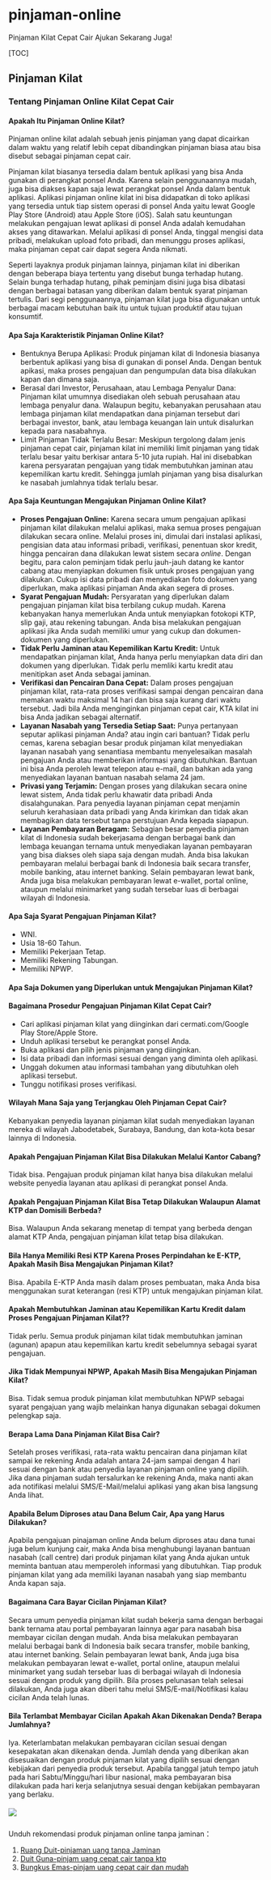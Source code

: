 # pinjaman-online
Pinjaman Kilat Cepat Cair Ajukan Sekarang Juga!

[TOC]
## Pinjaman Kilat
### Tentang Pinjaman Online Kilat Cepat Cair
#### Apakah Itu Pinjaman Online Kilat?
Pinjaman online kilat adalah sebuah jenis pinjaman yang dapat dicairkan dalam waktu yang relatif lebih cepat dibandingkan pinjaman biasa atau bisa disebut sebagai pinjaman cepat cair.

Pinjaman kilat biasanya tersedia dalam bentuk aplikasi yang bisa Anda gunakan di perangkat ponsel Anda. Karena selain penggunaannya mudah, juga bisa diakses kapan saja lewat perangkat ponsel Anda dalam bentuk aplikasi. Aplikasi pinjaman online kilat ini bisa didapatkan di toko aplikasi yang tersedia untuk tiap sistem operasi di ponsel Anda yaitu lewat Google Play Store (Android) atau Apple Store (iOS). Salah satu keuntungan melakukan pengajuan lewat aplikasi di ponsel Anda adalah kemudahan akses yang ditawarkan. Melalui aplikasi di ponsel Anda, tinggal mengisi data pribadi, melakukan upload foto pribadi, dan menunggu proses aplikasi, maka pinjaman cepat cair dapat segera Anda nikmati.

Seperti layaknya produk pinjaman lainnya, pinjaman kilat ini diberikan dengan beberapa biaya tertentu yang disebut bunga terhadap hutang. Selain bunga terhadap hutang, pihak peminjam disini juga bisa dibatasi dengan berbagai batasan yang diberikan dalam bentuk syarat pinjaman tertulis. Dari segi penggunaannya, pinjaman kilat juga bisa digunakan untuk berbagai macam kebutuhan baik itu untuk tujuan produktif atau tujuan konsumtif.
#### Apa Saja Karakteristik Pinjaman Online Kilat?
- Bentuknya Berupa Aplikasi: 
Produk pinjaman kilat di Indonesia biasanya berbentuk aplikasi yang bisa di gunakan di ponsel Anda. Dengan bentuk apikasi, maka proses pengajuan dan pengumpulan data bisa dilakukan kapan dan dimana saja.
- Berasal dari Investor, Perusahaan, atau Lembaga Penyalur Dana: 
Pinjaman kilat umumnya disediakan oleh sebuah perusahaan atau lembaga penyalur dana. Walaupun begitu, kebanyakan perusahaan atau lembaga pinjaman kilat mendapatkan dana pinjaman tersebut dari berbagai investor, bank, atau lembaga keuangan lain untuk disalurkan kepada para nasabahnya.
- Limit Pinjaman Tidak Terlalu Besar: 
Meskipun tergolong dalam jenis pinjaman cepat cair, pinjaman kilat ini memiliki limit pinjaman yang tidak terlalu besar yaitu berkisar antara 5-10 juta rupiah. Hal ini disebabkan karena persyaratan pengajuan yang tidak membutuhkan jaminan atau kepemilikan kartu kredit. Sehingga jumlah pinjaman yang bisa disalurkan ke nasabah jumlahnya tidak terlalu besar.
#### Apa Saja Keuntungan Mengajukan Pinjaman Online Kilat?  
- **Proses Pengajuan Online:** Karena secara umum pengajuan aplikasi pinjaman kilat dilakukan melalui aplikasi, maka semua proses pengajuan dilakukan secara online. Melalui proses ini, dimulai dari instalasi aplikasi, pengisian data atau informasi pribadi, verifikasi, penentuan skor kredit, hingga pencairan dana dilakukan lewat sistem secara *online*. Dengan begitu, para calon peminjam tidak perlu jauh-jauh datang ke kantor cabang atau menyiapkan dokumen fisik untuk proses pengajuan yang dilakukan. Cukup isi data pribadi dan menyediakan foto dokumen yang diperlukan, maka aplikasi pinjaman Anda akan segera di proses.
- **Syarat Pengajuan Mudah:** Persyaratan yang diperlukan dalam pengajuan pinjaman kilat bisa terbilang cukup mudah. Karena kebanyakan hanya memerlukan Anda untuk menyiapkan fotokopi KTP, slip gaji, atau rekening tabungan. Anda bisa melakukan pengajuan aplikasi jika Anda sudah memiliki umur yang cukup dan dokumen-dokumen yang diperlukan.
- **Tidak Perlu Jaminan atau Kepemilikan Kartu Kredit:** Untuk mendapatkan pinjaman kilat, Anda hanya perlu menyiapkan data diri dan dokumen yang diperlukan. Tidak perlu memliki kartu kredit atau menitipkan aset Anda sebagai jaminan.
- **Verifikasi dan Pencairan Dana Cepat:** Dalam proses pengajuan pinjaman kilat, rata-rata proses verifikasi sampai dengan pencairan dana memakan waktu maksimal 14 hari dan bisa saja kurang dari waktu tersebut. Jadi bila Anda menginginkan pinjaman cepat cair, KTA kilat ini bisa Anda jadikan sebagai alternatif.
- **Layanan Nasabah yang Tersedia Setiap Saat:** Punya pertanyaan seputar aplikasi pinjaman Anda? atau ingin cari bantuan? Tidak perlu cemas, karena sebagian besar produk pinjaman kilat menyediakan layanan nasabah yang senantiasa membantu menyelesaikan masalah pengajuan Anda atau memberikan informasi yang dibutuhkan. Bantuan ini bisa Anda peroleh lewat telepon atau e-mail, dan bahkan ada yang menyediakan layanan bantuan nasabah selama 24 jam.
- **Privasi yang Terjamin:** Dengan proses yang dilakukan secara onine lewat sistem, Anda tidak perlu khawatir data pribadi Anda disalahgunakan. Para penyedia layanan pinjaman cepat menjamin seluruh kerahasiaan data pribadi yang Anda kirimkan dan tidak akan membagikan data tersebut tanpa perstujuan Anda kepada siapapun.
- **Layanan Pembayaran Beragam:** Sebagian besar penyedia pinjaman kilat di Indonesia sudah bekerjasama dengan berbagai bank dan lembaga keuangan ternama untuk menyediakan layanan pembayaran yang bisa diakses oleh siapa saja dengan mudah. Anda bisa lakukan pembayaran melalui berbagai bank di Indonesia baik secara transfer, mobile banking, atau internet banking. Selain pembayaran lewat bank, Anda juga bisa melakukan pembayaran lewat e-wallet, portal online, ataupun melalui minimarket yang sudah tersebar luas di berbagai wilayah di Indonesia.
#### Apa Saja Syarat Pengajuan Pinjaman Kilat?  
- WNI.
- Usia 18-60 Tahun.
- Memiliki Pekerjaan Tetap.
- Memiliki Rekening Tabungan.
- Memiliki NPWP.
#### Apa Saja Dokumen yang Diperlukan untuk Mengajukan Pinjaman Kilat?  
#### Bagaimana Prosedur Pengajuan Pinjaman Kilat Cepat Cair?  
- Cari aplikasi pinjaman kilat yang diinginkan dari cermati.com/Google Play Store/Apple Store.
- Unduh aplikasi tersebut ke perangkat ponsel Anda.
- Buka aplikasi dan pilih jenis pinjaman yang diinginkan.
- Isi data pribadi dan informasi sesuai dengan yang diminta oleh aplikasi.
- Unggah dokumen atau informasi tambahan yang dibutuhkan oleh aplikasi tersebut.
- Tunggu notifikasi proses verifikasi.
#### Wilayah Mana Saja yang Terjangkau Oleh Pinjaman Cepat Cair?  
Kebanyakan penyedia layanan pinjaman kilat sudah menyediakan layanan mereka di wilayah Jabodetabek, Surabaya, Bandung, dan kota-kota besar lainnya di Indonesia.
#### Apakah Pengajuan Pinjaman Kilat Bisa Dilakukan Melalui Kantor Cabang?  
Tidak bisa. Pengajuan produk pinjaman kilat hanya bisa dilakukan melalui website penyedia layanan atau aplikasi di perangkat ponsel Anda.
#### Apakah Pengajuan Pinjaman Kilat Bisa Tetap Dilakukan Walaupun Alamat KTP dan Domisili Berbeda? 
Bisa. Walaupun Anda sekarang menetap di tempat yang berbeda dengan alamat KTP Anda, pengajuan pinjaman kilat tetap bisa dilakukan. 
#### Bila Hanya Memiliki Resi KTP Karena Proses Perpindahan ke E-KTP, Apakah Masih Bisa Mengajukan Pinjaman Kilat?  
Bisa. Apabila E-KTP Anda masih dalam proses pembuatan, maka Anda bisa menggunakan surat keterangan (resi KTP) untuk mengajukan pinjaman kilat.
#### Apakah Membutuhkan Jaminan atau Kepemilikan Kartu Kredit dalam Proses Pengajuan Pinjaman Kilat??  
Tidak perlu. Semua produk pinjaman kilat tidak membutuhkan jaminan (agunan) apapun atau kepemilikan kartu kredit sebelumnya sebagai syarat pengajuan.
#### Jika Tidak Mempunyai NPWP, Apakah Masih Bisa Mengajukan Pinjaman Kilat?  
Bisa. Tidak semua produk pinjaman kilat membutuhkan NPWP sebagai syarat pengajuan yang wajib melainkan hanya digunakan sebagai dokumen pelengkap saja.
#### Berapa Lama Dana Pinjaman Kilat Bisa Cair? 
Setelah proses verifikasi, rata-rata waktu pencairan dana pinjaman kilat sampai ke rekening Anda adalah antara 24-jam sampai dengan 4 hari sesuai dengan bank atau penyedia layanan pinjaman online yang dipilih. Jika dana pinjaman sudah tersalurkan ke rekening Anda, maka nanti akan ada notifikasi melalui SMS/E-Mail/melalui aplikasi yang akan bisa langsung Anda lihat. 
#### Apabila Belum Diproses atau Dana Belum Cair, Apa yang Harus Dilakukan?  
Apabila pengajuan pinajaman online Anda belum diproses atau dana tunai juga belum kunjung cair, maka Anda bisa menghubungi layanan bantuan nasabah (call centre) dari produk pinjaman kilat yang Anda ajukan untuk meminta bantuan atau memperoleh informasi yang dibutuhkan. Tiap produk pinjaman kilat yang ada memiliki layanan nasabah yang siap membantu Anda kapan saja.
#### Bagaimana Cara Bayar Cicilan Pinjaman Kilat? 
Secara umum penyedia pinjaman kilat sudah bekerja sama dengan berbagai bank ternama atau portal pembayaran lainnya agar para nasabah bisa membayar cicilan dengan mudah. Anda bisa melakukan pembayaran melalui berbagai bank di Indonesia baik secara transfer, mobile banking, atau internet banking. Selain pembayaran lewat bank, Anda juga bisa melakukan pembayaran lewat e-wallet, portal online, ataupun melalui minimarket yang sudah tersebar luas di berbagai wilayah di Indonesia sesuai dengan produk yang dipilih. Bila proses pelunasan telah selesai dilakukan, Anda juga akan diberi tahu melui SMS/E-mail/Notifikasi kalau cicilan Anda telah lunas. 
#### Bila Terlambat Membayar Cicilan Apakah Akan Dikenakan Denda? Berapa Jumlahnya?
Iya. Keterlambatan melakukan pembayaran cicilan sesuai dengan kesepakatan akan dikenakan denda. Jumlah denda yang diberikan akan disesuaikan dengan produk pinjaman kilat yang dipilih sesuai dengan kebijakan dari penyedia produk tersebut. Apabila tanggal jatuh tempo jatuh pada hari Sabtu/Minggu/hari libur nasional, maka pembayaran bisa dilakukan pada hari kerja selanjutnya sesuai dengan kebijakan pembayaran yang berlaku.

##### ![](https://image.cermati.com/c_fit,fl_progressive,q_80,h_48/badges/google-play-badge-en.png)
Unduh rekomendasi produk pinjaman online tanpa jaminan：
1. [Ruang Duit-pinjaman uang tanpa Jaminan](https://play.google.com/store/apps/details?id=club.ruangduit.badger&hl=id)
2. [Duit Guna-pinjam uang cepat cair tanpa ktp](https://play.google.com/store/apps/details?id=space.duitguna.clam&hl=id)
3. [Bungkus Emas-pinjam uang cepat cair dan mudah](https://play.google.com/store/apps/details?id=club.bungkusemas.firefly)
